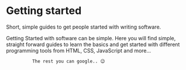 # Getting started

Short, simple guides to get people started with writing software.

Getting Started with software can be simple. Here you will find
simple, straight forward guides to learn the basics and get
started with different programming tools from HTML, CSS,
JavaScript and more...

              The rest you can google.. 😉
